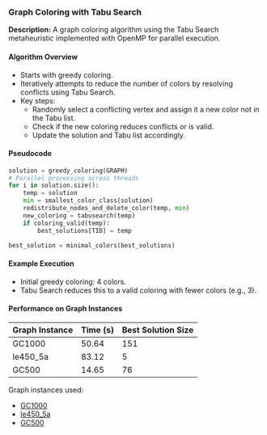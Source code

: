 ### **Graph Coloring with Tabu Search**

**Description:**
A graph coloring algorithm using the Tabu Search metaheuristic implemented with OpenMP for parallel execution.

#### **Algorithm Overview**

- Starts with greedy coloring.
- Iteratively attempts to reduce the number of colors by resolving conflicts using Tabu Search.
- Key steps:
    - Randomly select a conflicting vertex and assign it a new color not in the Tabu list.
    - Check if the new coloring reduces conflicts or is valid.
    - Update the solution and Tabu list accordingly.


#### **Pseudocode**

```python
solution = greedy_coloring(GRAPH)
# Parallel processing across threads
for i in solution.size():
    temp = solution
    min = smallest_color_class(solution)
    redistribute_nodes_and_delete_color(temp, min)
    new_coloring = tabusearch(temp)
    if coloring_valid(temp):
        best_solutions[TID] = temp

best_solution = minimal_colors(best_solutions)
```


#### **Example Execution**

- Initial greedy coloring: 4 colors.
- Tabu Search reduces this to a valid coloring with fewer colors (e.g., 3).


#### **Performance on Graph Instances**

| Graph Instance | Time (s) | Best Solution Size |
| :-- | :-- | :-- |
| GC1000 | 50.64 | 151 |
| le450_5a | 83.12 | 5 |
| GC500 | 14.65 | 76 |

Graph instances used:

- [GC1000](https://github.com/bartox7777/graphcoloring_tabusearch/blob/main/instances/gc1000.txt)
- [le450_5a](https://github.com/bartox7777/graphcoloring_tabusearch/blob/main/instances/le450_5a.txt)
- [GC500](https://github.com/bartox7777/graphcoloring_tabusearch/blob/main/instances/gc500.txt)
